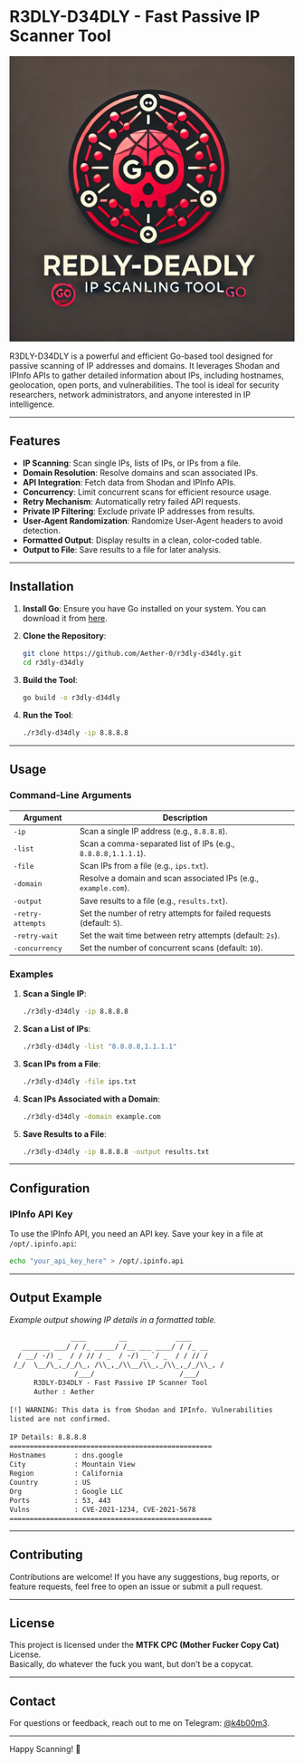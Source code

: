 # R3DLY-D34DLY - Fast Passive IP Scanner Tool

![R3DLY-D34DLY Logo](logo.png)  

R3DLY-D34DLY is a powerful and efficient Go-based tool designed for passive scanning of IP addresses and domains. It leverages Shodan and IPInfo APIs to gather detailed information about IPs, including hostnames, geolocation, open ports, and vulnerabilities. The tool is ideal for security researchers, network administrators, and anyone interested in IP intelligence.

---

## Features

- **IP Scanning**: Scan single IPs, lists of IPs, or IPs from a file.
- **Domain Resolution**: Resolve domains and scan associated IPs.
- **API Integration**: Fetch data from Shodan and IPInfo APIs.
- **Concurrency**: Limit concurrent scans for efficient resource usage.
- **Retry Mechanism**: Automatically retry failed API requests.
- **Private IP Filtering**: Exclude private IP addresses from results.
- **User-Agent Randomization**: Randomize User-Agent headers to avoid detection.
- **Formatted Output**: Display results in a clean, color-coded table.
- **Output to File**: Save results to a file for later analysis.

---

## Installation

1. **Install Go**: Ensure you have Go installed on your system. You can download it from [here](https://golang.org/dl/).

2. **Clone the Repository**:
   ```bash
   git clone https://github.com/Aether-0/r3dly-d34dly.git
   cd r3dly-d34dly
   ```

3. **Build the Tool**:
   ```bash
   go build -o r3dly-d34dly
   ```

4. **Run the Tool**:
   ```bash
   ./r3dly-d34dly -ip 8.8.8.8
   ```

---

## Usage

### Command-Line Arguments

| Argument           | Description                                                                 |
|--------------------|-----------------------------------------------------------------------------|
| `-ip`              | Scan a single IP address (e.g., `8.8.8.8`).                                |
| `-list`            | Scan a comma-separated list of IPs (e.g., `8.8.8.8,1.1.1.1`).              |
| `-file`            | Scan IPs from a file (e.g., `ips.txt`).                                    |
| `-domain`          | Resolve a domain and scan associated IPs (e.g., `example.com`).            |
| `-output`          | Save results to a file (e.g., `results.txt`).                              |
| `-retry-attempts`  | Set the number of retry attempts for failed requests (default: `5`).       |
| `-retry-wait`      | Set the wait time between retry attempts (default: `2s`).                  |
| `-concurrency`     | Set the number of concurrent scans (default: `10`).                        |

### Examples

1. **Scan a Single IP**:
   ```bash
   ./r3dly-d34dly -ip 8.8.8.8
   ```

2. **Scan a List of IPs**:
   ```bash
   ./r3dly-d34dly -list "8.8.8.8,1.1.1.1"
   ```

3. **Scan IPs from a File**:
   ```bash
   ./r3dly-d34dly -file ips.txt
   ```

4. **Scan IPs Associated with a Domain**:
   ```bash
   ./r3dly-d34dly -domain example.com
   ```

5. **Save Results to a File**:
   ```bash
   ./r3dly-d34dly -ip 8.8.8.8 -output results.txt
   ```

---

## Configuration

### IPInfo API Key
To use the IPInfo API, you need an API key. Save your key in a file at `/opt/.ipinfo.api`:
```bash
echo "your_api_key_here" > /opt/.ipinfo.api
```

---

## Output Example

*Example output showing IP details in a formatted table.*

```
               ____        __            ____    
   _______ ___/ / /_ _____/ /__ ___ ____/ / /_ __
  / __/ -/) _  / / // / _  / -/) _ `/ _  / / // /
 /_/  \__/\_,_/_/\_, /\\_,_/\\__/\\_,_/\\_,_/_/\\_, / 
                /___/                     /___/   
      R3DLY-D34DLY - Fast Passive IP Scanner Tool
      Author : Aether

[!] WARNING: This data is from Shodan and IPInfo. Vulnerabilities listed are not confirmed.

IP Details: 8.8.8.8
==================================================
Hostnames       : dns.google
City            : Mountain View
Region          : California
Country         : US
Org             : Google LLC
Ports           : 53, 443
Vulns           : CVE-2021-1234, CVE-2021-5678
==================================================
```

---

## Contributing

Contributions are welcome! If you have any suggestions, bug reports, or feature requests, feel free to open an issue or submit a pull request.

---

## License

This project is licensed under the **MTFK CPC (Mother Fucker Copy Cat)** License.  
Basically, do whatever the fuck you want, but don't be a copycat.  

---

## Contact

For questions or feedback, reach out to me on Telegram: [@k4b00m3](https://t.me/k4b00m3).

---

Happy Scanning! 🚀
